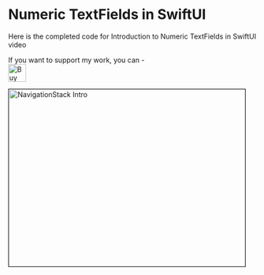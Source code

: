 # Numeric TextFields in SwiftUI

Here is the completed code for Introduction to Numeric TextFields in SwiftUI video

If you want to support my work, you can - </br>
<a href='https://ko-fi.com/Z8Z22WRVG' target='_blank'><img height='36' style='border:0px;height:36px;' src='https://cdn.ko-fi.com/cdn/kofi3.png?v=2' border='0' alt='Buy Me a Coffee at ko-fi.com' /></a>

<a href="http://www.youtube.com/watch?feature=player_embedded&v=dd079CQ4Fr4
" target="_blank"><img src="http://img.youtube.com/vi/dd079CQ4Fr4/0.jpg" 
alt="NavigationStack Intro" width="480" height="360" border="1" /></a>



